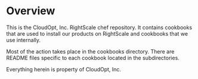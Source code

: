 Overview
========

This is the CloudOpt, Inc. RightScale chef repository.  It contains cookbooks that are used to install our products on RightScale and cookbooks that we use internally.

Most of the action takes place in the cookbooks directory.  There are README files specific to each cookbook located in the subdirectories.

Everything herein is property of CloudOpt, Inc.